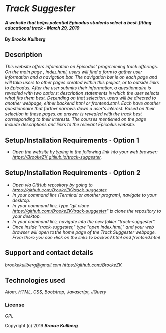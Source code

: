 # _Track Suggester_

#### _A website that helps potential Epicodus students select a best-fitting educational track - March 29, 2019_

#### By _**Brooke Kullberg**_

## Description

_This website offers information on Epicodus' programming track offerings. On the main page , index.html, users will find a form to gather user information and a navigation bar. The navigation bar is on each page and will take users to other pages created within this project, or to outside links to Epicodus. After the user submits their information, a questionnaire is revealed with two options: description statements in which the user selects what fits them best. Depending on that selection, users will be directed to another webpage, either backend.html or frontend.html. Each have another questionnaire that further narrows down a user's interest. Based on their selection in these pages, an answer is revealed with the track best corresponding to their interests. The courses mentioned on the page include descriptions and links to the relevant Epicodus website._

## Setup/Installation Requirements - Option 1
* _Open the website by typing in the following link into your web browser: <https://BrookeZK.github.io/track-suggester>._

## Setup/Installation Requirements - Option 2

* _Open via GitHub repository by going to <https://github.com/BrookeZK/track-suggester>._
* _In your command line (Terminal or another program), navigate to your desktop._
* _In your command line, type "git clone https://github.com/BrookeZK/track-suggester" to clone the repository to your desktop._
* _In your command line, navigate into the new folder "track-suggester"._
* _Once inside "track-suggester," type "open index.html," and your web browser will open to the home page of the Track Suggester webpage. From there you can click on the links to backend.html and frontend.html_

## Support and contact details

_brookekullberg@gmail.com_
_https://github.com/BrookeZK_

## Technologies used

_Atom, HTML, CSS, Bootstrap, Javascript, JQuery_

### License

*GPL*

Copyright (c) 2019 **_Brooke Kullberg_**
